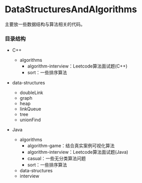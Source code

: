 # DataStructuresAndAlgorithms

主要放一些数据结构与算法相关的代码。

### 目录结构
   
- C++ 
  - algorithms 
    - algorithm-interview：Leetcode算法面试题(C++)
    - sort：一些排序算法
- data-structures
  - doubleLink
  - graph
  - heap
  - linkQueue
  - tree
  - unionFind


- Java
  - algorithms
    - algorithm-game：结合真实案例可视化算法
    - algorithm-interview：Leetcode算法面试题(Java)
    - casual：一些无分类算法问题
    - sort：一些排序算法
  - data-structures
  - interview
